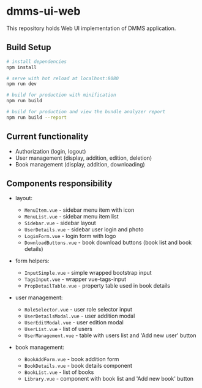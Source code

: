 # dmms-ui-web
This repository holds Web UI implementation of DMMS application.

## Build Setup

``` bash
# install dependencies
npm install

# serve with hot reload at localhost:8080
npm run dev

# build for production with minification
npm run build

# build for production and view the bundle analyzer report
npm run build --report
```

## Current functionality
- Authorization (login, logout)
- User management (display, addition, edition, deletion)
- Book management (display, addition, downloading)

## Components responsibility
- layout:
  - `MenuItem.vue` - sidebar menu item with icon
  - `MenuList.vue` - sidebar menu item list
  - `Sidebar.vue` - sidebar layout
  - `UserDetails.vue` - sidebar user login and photo
  - `LoginForm.vue` - login form with logo
  - `DownloadButtons.vue` - book download buttons (book list and book details)

- form helpers:
  - `InputSimple.vue` - simple wrapped bootstrap input
  - `TagsInput.vue` - wrapper vue-tags-input
  - `PropDetailTable.vue` - property table used in book details

- user management:
  - `RoleSelector.vue` - user role selector input
  - `UserDetailsModal.vue` - user addition modal
  - `UserEditModal.vue` -  user edition modal
  - `UserList.vue` - list of users
  - `UserManagement.vue` - table with users list and 'Add new user' button
  
- book management:
  - `BookAddForm.vue` - book addition form
  - `BookDetails.vue` - book details component
  - `BookList.vue` - list of books
  - `Library.vue` - component with book list and 'Add new book' button
